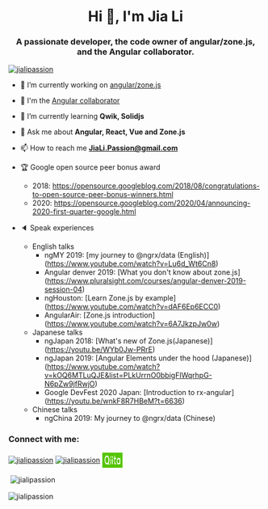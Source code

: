 <h1 align="center">Hi 👋, I'm Jia Li</h1>
<h3 align="center">A passionate developer, the code owner of angular/zone.js, and the Angular collaborator.</h3>

<p align="left"> <a href="https://twitter.com/jialipassion" target="blank"><img src="https://img.shields.io/twitter/follow/jialipassion?logo=twitter&style=for-the-badge" alt="jialipassion" /></a> </p>

- 🔭 I’m currently working on [angular/zone.js](https://github.com/angular/angular)

- :tada: I'm the [Angular collaborator](https://angular.io/about?group=Collaborators)

- 🌱 I’m currently learning **Qwik, Solidjs**

- 💬 Ask me about **Angular, React, Vue and Zone.js**

- 📫 How to reach me **JiaLi.Passion@gmail.com**

- :trophy: Google open source peer bonus award
  - 2018: https://opensource.googleblog.com/2018/08/congratulations-to-open-source-peer-bonus-winners.html
  - 2020: https://opensource.googleblog.com/2020/04/announcing-2020-first-quarter-google.html

- :speaker: Speak experiences
  - English talks
    - ngMY 2019: [my journey to @ngrx/data (English)] (https://www.youtube.com/watch?v=Lu6d_Wt6Cn8)
    - Angular denver 2019: [What you don't know about zone.js] (https://www.pluralsight.com/courses/angular-denver-2019-session-04)
    - ngHouston: [Learn Zone.js by example] (https://www.youtube.com/watch?v=dAF6Ep6ECC0)
    - AngularAir: [Zone.js introduction] (https://www.youtube.com/watch?v=6A7JkzpJw0w)
  - Japanese talks
    - ngJapan 2018: [What's new of Zone.js(Japanese)] (https://youtu.be/WYb0Jw-PRrE)
    - ngJapan 2019: [Angular Elements under the hood (Japanese)] (https://www.youtube.com/watch?v=kOQ6MTLuQJE&list=PLkUrrnO0bbigFIWqrhpG-N6pZw9jfRwjO)
    - Google DevFest 2020 Japan: [Introduction to rx-angular] (https://youtu.be/wnkF8R7HBeM?t=6636)
  - Chinese talks
    - ngChina 2019: My journey to @ngrx/data (Chinese)

<h3 align="left">Connect with me:</h3>
<p align="left">
<a href="https://dev.to/jialipassion" target="blank"><img align="center" src="https://raw.githubusercontent.com/rahuldkjain/github-profile-readme-generator/master/src/images/icons/Social/devto.svg" alt="jialipassion" height="30" width="40" /></a>
<a href="https://twitter.com/jialipassion" target="blank"><img align="center" src="https://raw.githubusercontent.com/rahuldkjain/github-profile-readme-generator/master/src/images/icons/Social/twitter.svg" alt="jialipassion" height="30" width="40" /></a>
<a href="https://qiita.com/Jialipassion" target="blank"><img align="center" src="https://raw.githubusercontent.com/JiaLiPassion/JiaLiPassion/main/images/qiita.png" alt="jialipassion" height="30" width="40" /></a>
</p>

<p>&nbsp;<img align="center" src="https://github-readme-stats.vercel.app/api?username=jialipassion&show_icons=true&locale=en" alt="jialipassion" /></p>

<p><img align="center" src="https://github-readme-streak-stats.herokuapp.com/?user=jialipassion&" alt="jialipassion" /></p>
